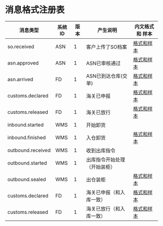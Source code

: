 # 消息格式注册表

| 消息类型          | 系统ID | 版本 | 产生说明                     | 内文格式 和 样本                         |
|-------------------|--------|------|------------------------------|------------------------------------------|
| so.received       | ASN    | 1    | 客户上传了SO档案             | [格式和样本](esb/asn.approved/readme.md)      |
| asn.approved      | ASN    | 1    | ASN已审核通过                | [格式和样本](esb/asn.approved/readme.md)     |
| asn.arrived       | FD     | 1    | ASN已到达仓库(交单)          | [格式和样本](esb/asn.arrived/readme.md)      |
| customs.declared  | FD     | 1    | 海关已申报                   | [格式和样本](esb/customs.declared/readme.md) |
| customs.released  | FD     | 1    | 海关已放行                   | [格式和样本](esb/customs.released/readme.md) |
| inbound.started   | WMS    | 1    | 开始卸货                     |                                          |
| inbound.finished  | WMS    | 1    | 入仓卸货                     | [格式和样本](esb/inbound.finished.md)  |
| outbound.received | WMS    | 1    | 收到出库指令                 |                                          |
| outbound.started  | WMS    | 1    | 出库指令开始处理（开始装柜） |                                          |
| outbound.sealed   | WMS    | 1    | 出仓装柜                    | [格式和样本](esb/outbound.sealed.md)  |
| customs.declared  | FD     | 1    | 海关已申报（和入库一致）     | [格式和样本](esb/customs.declared/readme.md) |
| customs.released  | FD     | 1    | 海关已放行（和入库一致）     | [格式和样本](esb/customs.released/readme.md) |
